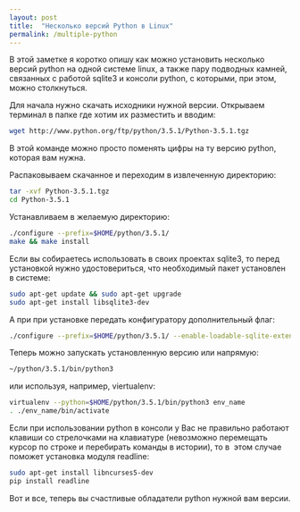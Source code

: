 ```yaml
---
layout: post
title:  "Несколько версий Python в Linux"
permalink: /multiple-python
---
```


В этой заметке я коротко опишу как можно установить несколько версий python на одной системе linux, а также пару подводных камней, связанных c работой sqlite3 и консоли python, с которыми, при этом, можно столкнуться.
<!--more-->

Для начала нужно скачать исходники нужной версии. Открываем терминал в папке где хотим их разместить и вводим:

~~~bash
wget http://www.python.org/ftp/python/3.5.1/Python-3.5.1.tgz
~~~

В этой команде можно просто поменять цифры на ту версию python, которая вам нужна.

Распаковываем скачанное и переходим в извлеченную директорию:

~~~bash
tar -xvf Python-3.5.1.tgz
cd Python-3.5.1
~~~

Устанавливаем в желаемую директорию:

~~~bash
./configure --prefix=$HOME/python/3.5.1/
make && make install
~~~

Если вы собираетесь использовать в своих проектах sqlite3, то перед установкой нужно удостовериться, что необходимый пакет установлен в системе:

~~~bash
sudo apt-get update && sudo apt-get upgrade
sudo apt-get install libsqlite3-dev
~~~

А при при установке передать конфигуратору дополнительный флаг:

~~~bash
./configure --prefix=$HOME/python/3.5.1/ --enable-loadable-sqlite-extensions
~~~

Теперь можно запускать установленную версию или напрямую:

~~~bash
~/python/3.5.1/bin/python3
~~~

или используя, например, viertualenv:

~~~bash
virtualenv --python=$HOME/python/3.5.1/bin/python3 env_name
. ./env_name/bin/activate
~~~

Если при использовании python в консоли у Вас не правильно работают клавиши со стрелочками на клавиатуре (невозможно перемещать курсор по строке и перебирать команды в истории), то в  этом случае поможет установка модуля readline:

~~~bash
sudo apt-get install libncurses5-dev
pip install readline
~~~

Вот и все, теперь вы счастливые обладатели python нужной вам версии.